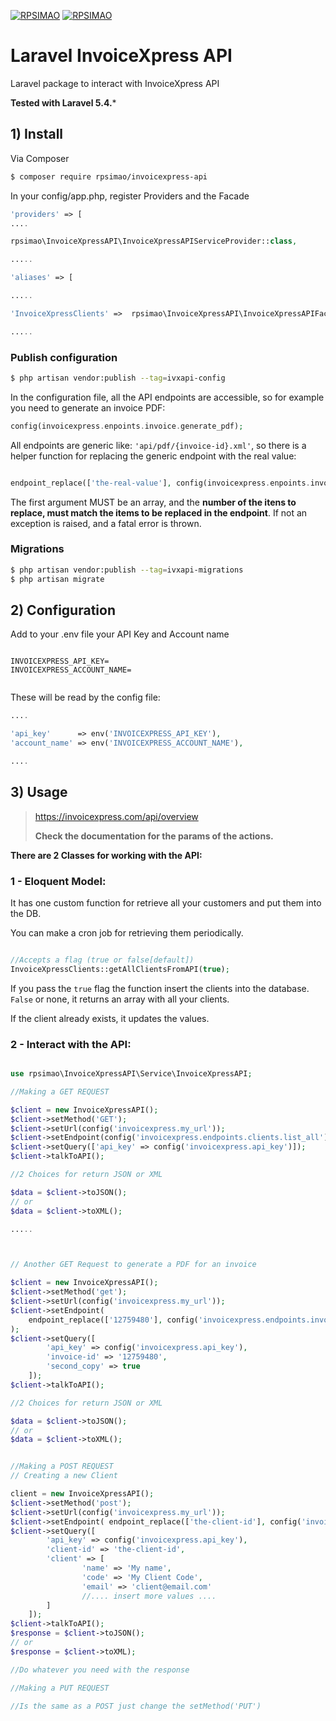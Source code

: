 [![RPSIMAO](https://img.shields.io/packagist/l/rpsimao/invoicexpress-api.svg)]()
[![RPSIMAO](https://img.shields.io/packagist/v/rpsimao/invoicexpress-api.svg)]()

# Laravel InvoiceXpress API

Laravel package to interact with InvoiceXpress API

**Tested with Laravel 5.4.***



## 1) Install

Via Composer

``` bash
$ composer require rpsimao/invoicexpress-api
```

In your config/app.php, register Providers and the Facade

``` php
'providers' => [
....

rpsimao\InvoiceXpressAPI\InvoiceXpressAPIServiceProvider::class,

.....

'aliases' => [

.....

'InvoiceXpressClients' =>  rpsimao\InvoiceXpressAPI\InvoiceXpressAPIFacade::class,

.....


```

### Publish configuration

```bash
$ php artisan vendor:publish --tag=ivxapi-config
```

In the configuration file, all the API endpoints are accessible, so for example you need to generate an invoice PDF:

```php
config(invoicexpress.enpoints.invoice.generate_pdf);

```

All endpoints are generic like: `'api/pdf/{invoice-id}.xml'`, so there is a helper function for replacing the generic endpoint with the real value:

```php

endpoint_replace(['the-real-value'], config(invoicexpress.enpoints.invoice.generate_pdf));


```

The first argument MUST be an array, and the **number of the itens to replace, must match the items to be replaced in the endpoint**. If not an exception is raised, and a fatal error is thrown.



### Migrations

```bash
$ php artisan vendor:publish --tag=ivxapi-migrations
$ php artisan migrate
```

## 2) Configuration

Add to your .env file your API Key and Account name

```

INVOICEXPRESS_API_KEY=
INVOICEXPRESS_ACCOUNT_NAME=


```

These will be read by the config file:

```php
....

'api_key'      => env('INVOICEXPRESS_API_KEY'),
'account_name' => env('INVOICEXPRESS_ACCOUNT_NAME'),

....

```

## 3) Usage

> [ https://invoicexpress.com/api/overview ]()
>
> **Check the documentation for the params of the actions.**



**There are 2 Classes for working with the API:**

### 1 - Eloquent Model:

It has one custom function for retrieve all your customers and put them into the DB.

You can make a cron job for retrieving them periodically.



```php

//Accepts a flag (true or false[default])
InvoiceXpressClients::getAllClientsFromAPI(true);


```
If you pass the `true` flag the function insert the clients into the database. `False` or none, it returns an array with all your clients.

If the client already exists, it updates the values.


### 2 - Interact with the API:
```php

use rpsimao\InvoiceXpressAPI\Service\InvoiceXpressAPI;

//Making a GET REQUEST

$client = new InvoiceXpressAPI();
$client->setMethod('GET');
$client->setUrl(config('invoicexpress.my_url'));
$client->setEndpoint(config('invoicexpress.endpoints.clients.list_all'));
$client->setQuery(['api_key' => config('invoicexpress.api_key')]);
$client->talkToAPI();

//2 Choices for return JSON or XML

$data = $client->toJSON();
// or
$data = $client->toXML();

.....



// Another GET Request to generate a PDF for an invoice

$client = new InvoiceXpressAPI();
$client->setMethod('get');
$client->setUrl(config('invoicexpress.my_url'));
$client->setEndpoint(
    endpoint_replace(['12759480'], config('invoicexpress.endpoints.invoices.generate_pdf'))
);
$client->setQuery([
        'api_key' => config('invoicexpress.api_key'),
        'invoice-id' => '12759480',
        'second_copy' => true
    ]);
$client->talkToAPI();

//2 Choices for return JSON or XML

$data = $client->toJSON();
// or
$data = $client->toXML();


//Making a POST REQUEST
// Creating a new Client

client = new InvoiceXpressAPI();
$client->setMethod('post');
$client->setUrl(config('invoicexpress.my_url'));
$client->setEndpoint( endpoint_replace(['the-client-id'], config('invoicexpress.endpoints.clients.create')));
$client->setQuery([
        'api_key' => config('invoicexpress.api_key'),
        'client-id' => 'the-client-id',
        'client' => [
        		'name' => 'My name',
        		'code' => 'My Client Code',
        		'email' => 'client@email.com'
        		//.... insert more values ....
        ]
    ]);
$client->talkToAPI();
$response = $client->toJSON();
// or
$response = $client->toXML);

//Do whatever you need with the response

//Making a PUT REQUEST

//Is the same as a POST just change the setMethod('PUT')


```

